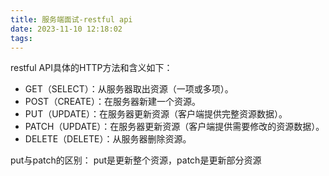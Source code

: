 ```yaml
---
title: 服务端面试-restful api
date: 2023-11-10 12:18:02
tags:
---
```


restful API具体的HTTP方法和含义如下：

* GET（SELECT）：从服务器取出资源（一项或多项）。
* POST（CREATE）：在服务器新建一个资源。
* PUT（UPDATE）：在服务器更新资源（客户端提供完整资源数据）。
* PATCH（UPDATE）：在服务器更新资源（客户端提供需要修改的资源数据）。
* DELETE（DELETE）：从服务器删除资源。


put与patch的区别：
put是更新整个资源，patch是更新部分资源